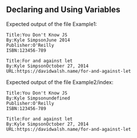 ## <a id="declaring-variables"></a> Declaring and Using Variables

Expected output of the file Example1:

```
Title:You Don't Know JS
By:Kyle SimpsonJune 2014
Publisher:O'Reilly
ISBN:123456-789

Title:For and against let
By:Kyle SimpsonOctober 27, 2014
URL:https://davidwalsh.name/for-and-against-let
```

Expected output of the file Example2/index:

```
Title:You Don't Know JS
By:Kyle Simpsonundefined
Publisher:O'Reilly
ISBN:123456-789

Title:For and against let
By:Kyle SimpsonOctober 27, 2014
URL:https://davidwalsh.name/for-and-against-let
```
